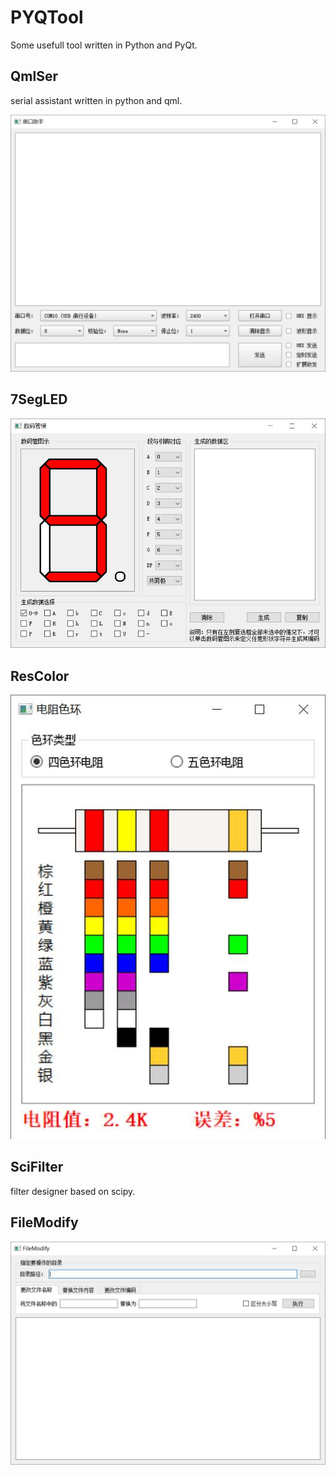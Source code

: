 # PYQTool
Some usefull tool written in Python and PyQt.

## QmlSer
serial assistant written in python and qml.

![](./QmlSer/截屏.jpg)

## 7SegLED

![](./7SegLED/截屏.jpg)

## ResColor

![](./ResColor/截屏.jpg)

## SciFilter
filter designer based on scipy.

## FileModify

![](./FileModify/截屏.jpg)
